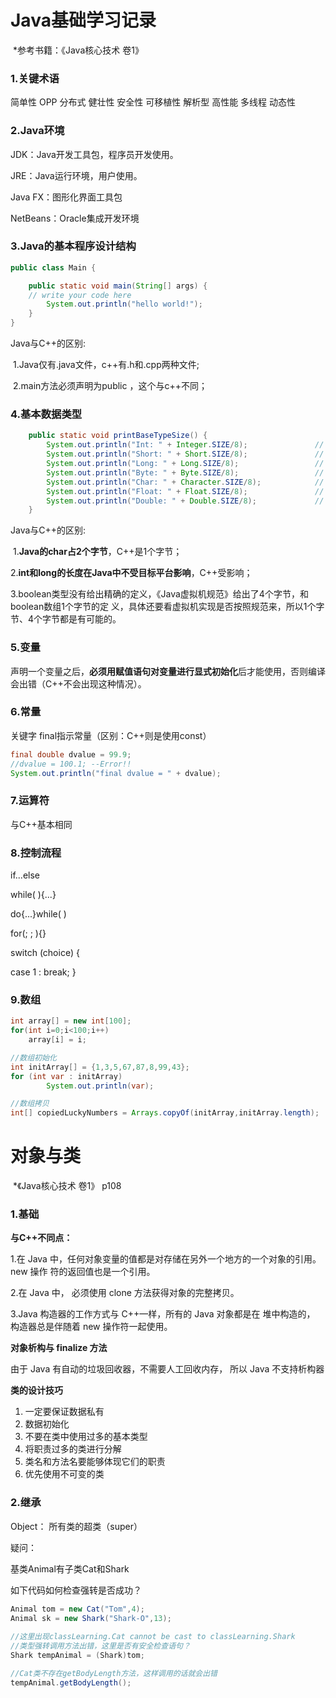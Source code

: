# Java基础学习记录

​	*参考书籍：《Java核心技术 卷1》

### 1.关键术语

简单性	OPP	分布式	健壮性	安全性	可移植性	解析型	高性能	多线程	动态性



### 2.Java环境

JDK：Java开发工具包，程序员开发使用。

JRE：Java运行环境，用户使用。

Java FX：图形化界面工具包

NetBeans：Oracle集成开发环境



### 3.Java的基本程序设计结构



```java
public class Main {

    public static void main(String[] args) {
	// write your code here
        System.out.println("hello world!");
    }
}
```

Java与C++的区别:

​	1.Java仅有.java文件，c++有.h和.cpp两种文件;

​	2.main方法必须声明为public ，这个与c++不同；



### 4.基本数据类型

```java
    public static void printBaseTypeSize() {
        System.out.println("Int: " + Integer.SIZE/8);           	// 4
        System.out.println("Short: " + Short.SIZE/8);               // 2
        System.out.println("Long: " + Long.SIZE/8);                 // 8
        System.out.println("Byte: " + Byte.SIZE/8);                 // 1
        System.out.println("Char: " + Character.SIZE/8);       		// 2
        System.out.println("Float: " + Float.SIZE/8);               // 4
        System.out.println("Double: " + Double.SIZE/8);             // 8
    }
```

Java与C++的区别:

​	1.**Java的char占2个字节**，C++是1个字节；

​	2.**int和long的长度在Java中不受目标平台影响**，C++受影响；

​	3.boolean类型没有给出精确的定义，《Java虚拟机规范》给出了4个字节，和boolean数组1个字节的定	   义，具体还要看虚拟机实现是否按照规范来，所以1个字节、4个字节都是有可能的。



### 5.变量

声明一个变量之后，**必须用赋值语句对变量进行显式初始化**后才能使用，否则编译会出错（C++不会出现这种情况）。



### 6.常量

关键字 final指示常量（区别：C++则是使用const）

```java
final double dvalue = 99.9;
//dvalue = 100.1; --Error!!
System.out.println("final dvalue = " + dvalue);
```



### 7.运算符

与C++基本相同



### 8.控制流程

if...else

while( ){...}

do{...}while( )

for(; ; ){}

switch (choice) { 

case 1 :
break;
} 



### 9.数组

~~~ java
int array[] = new int[100];
for(int i=0;i<100;i++)
    array[i] = i;

//数组初始化
int initArray[] = {1,3,5,67,87,8,99,43};
for (int var : initArray)
		System.out.println(var);

//数组拷贝
int[] copiedLuckyNumbers = Arrays.copyOf(initArray,initArray.length);
~~~



# 对象与类

​	*《Java核心技术 卷1》 p108

### 1.基础

**与C++不同点：**

1.在 Java 中，任何对象变量的值都是对存储在另外一个地方的一个对象的引用。new 操作 符的返回值也是一个引用。

2.在 Java 中， 必须使用 clone 方法获得对象的完整拷贝。

3.Java 构造器的工作方式与 C++—样，所有的 Java 对象都是在 堆中构造的， 构造器总是伴随着 new 操作符一起使用。



 **对象析构与 finalize 方法**

由于 Java 有自动的垃圾回收器，不需要人工回收内存， 所以 Java 不支持析构器



**类的设计技巧**

1. 一定要保证数据私有 
2. 数据初始化 
3. 不要在类中使用过多的基本类型 
4. 将职责过多的类进行分解
5. 类名和方法名要能够体现它们的职责 
6. 优先使用不可变的类 

### 2.继承

 Object： 所有类的超类（super）



疑问：

基类Animal有子类Cat和Shark

如下代码如何检查强转是否成功？

```java
Animal tom = new Cat("Tom",4);
Animal sk = new Shark("Shark-O",13);
      
//这里出现classLearning.Cat cannot be cast to classLearning.Shark
//类型强转调用方法出错，这里是否有安全检查语句？
Shark tempAnimal = (Shark)tom;

//Cat类不存在getBodyLength方法，这样调用的话就会出错
tempAnimal.getBodyLength();

```

